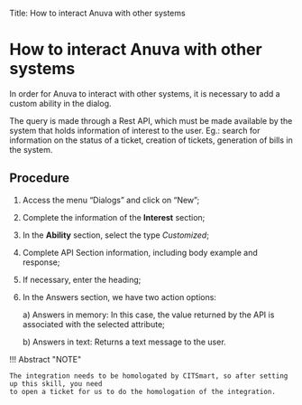 Title: How to interact Anuva with other systems
# How to interact Anuva with other systems

In order for Anuva to interact with other systems, it is necessary to add a custom ability in the dialog. 

The query is made through a Rest API, which must be made available by the system that holds information of interest to the user. Eg.: search for information on the status of a ticket, creation of tickets, generation of bills in the system.

Procedure
-----------

1. Access the menu “Dialogs” and click on “New”;

2. Complete the information of the **Interest** section;

3. In the **Ability** section, select the type *Customized*;

4. Complete API Section information, including body example and response;

5. If necessary, enter the heading;

6. In the Answers section, we have two action options:


    a) Answers in memory: In this case, the value returned by the API is associated with the selected attribute;
 
    b) Answers in text: Returns a text message to the user.
  
  
!!! Abstract "NOTE"

    The integration needs to be homologated by CITSmart, so after setting up this skill, you need 
    to open a ticket for us to do the homologation of the integration.
    
    
<!-- !!! tip "About"

    <b>Product/Version:</b> CITSmart | 9.00 &nbsp;&nbsp;
    <b>Updated:</b>04/07/2021 - Anna Martins
   

